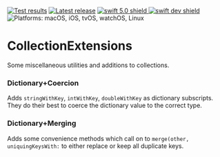 [comment]: <> (Header Generated by ActionStatus 1.0.2 - 365)

[![Test results][tests shield]][actions] [![Latest release][release shield]][releases] [![swift 5.0 shield] ![swift dev shield]][swift] ![Platforms: macOS, iOS, tvOS, watchOS, Linux][platforms shield]

[release shield]: https://img.shields.io/github/v/release/elegantchaos/CollectionExtensions
[platforms shield]: https://img.shields.io/badge/platforms-macOS_iOS_tvOS_watchOS_Linux-lightgrey.svg?style=flat "macOS, iOS, tvOS, watchOS, Linux"
[tests shield]: https://github.com/elegantchaos/CollectionExtensions/workflows/Tests/badge.svg
[swift 5.0 shield]: https://img.shields.io/badge/swift-5.0-F05138.svg "Swift 5.0"
[swift dev shield]: https://img.shields.io/badge/swift-dev-F05138.svg "Swift dev"

[swift]: https://swift.org
[releases]: https://github.com/elegantchaos/CollectionExtensions/releases
[actions]: https://github.com/elegantchaos/CollectionExtensions/actions

[comment]: <> (End of ActionStatus Header)


# CollectionExtensions

Some miscellaneous utilities and additions to collections.

### Dictionary+Coercion

Adds `stringWithKey`, `intWithKey`, `doubleWithKey` as dictionary subscripts. They do their best to coerce the dictionary value to the correct type.


### Dictionary+Merging

Adds some convenience methods which call on to `merge(other, uniquingKeysWith:` to either replace or keep all duplicate keys.
